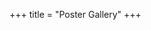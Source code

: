 +++
title = "Poster Gallery"
+++
<!-- +++
template = "posters.html"
title = "Poster Gallery"
sort_by = "weight"
+++ -->